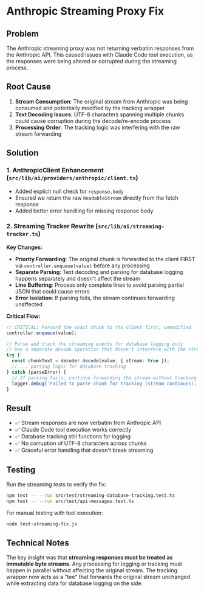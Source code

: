# Anthropic Streaming Proxy Fix

## Problem

The Anthropic streaming proxy was not returning verbatim responses from the Anthropic API. This caused issues with Claude Code tool execution, as the responses were being altered or corrupted during the streaming process.

## Root Cause

1. **Stream Consumption**: The original stream from Anthropic was being consumed and potentially modified by the tracking wrapper
2. **Text Decoding Issues**: UTF-8 characters spanning multiple chunks could cause corruption during the decode/re-encode process
3. **Processing Order**: The tracking logic was interfering with the raw stream forwarding

## Solution

### 1. AnthropicClient Enhancement (`src/lib/ai/providers/anthropic/client.ts`)

- Added explicit null check for `response.body`
- Ensured we return the raw `ReadableStream` directly from the fetch response
- Added better error handling for missing response body

### 2. Streaming Tracker Rewrite (`src/lib/ai/streaming-tracker.ts`)

**Key Changes:**

- **Priority Forwarding**: The original chunk is forwarded to the client FIRST via `controller.enqueue(value)` before any processing
- **Separate Parsing**: Text decoding and parsing for database logging happens separately and doesn't affect the stream
- **Line Buffering**: Process only complete lines to avoid parsing partial JSON that could cause errors
- **Error Isolation**: If parsing fails, the stream continues forwarding unaffected

**Critical Flow:**

```typescript
// CRITICAL: Forward the exact chunk to the client first, unmodified
controller.enqueue(value);

// Parse and track the streaming events for database logging only
// Use a separate decode operation that doesn't interfere with the stream
try {
  const chunkText = decoder.decode(value, { stream: true });
  // ... parsing logic for database tracking
} catch (parseError) {
  // If parsing fails, continue forwarding the stream without tracking
  logger.debug('Failed to parse chunk for tracking (stream continues):', parseError);
}
```

## Result

- ✅ Stream responses are now verbatim from Anthropic API
- ✅ Claude Code tool execution works correctly
- ✅ Database tracking still functions for logging
- ✅ No corruption of UTF-8 characters across chunks
- ✅ Graceful error handling that doesn't break streaming

## Testing

Run the streaming tests to verify the fix:

```bash
npm test -- --run src/test/streaming-database-tracking.test.ts
npm test -- --run src/test/api-messages.test.ts
```

For manual testing with tool execution:

```bash
node test-streaming-fix.js
```

## Technical Notes

The key insight was that **streaming responses must be treated as immutable byte streams**. Any processing for logging or tracking must happen in parallel without affecting the original stream. The tracking wrapper now acts as a "tee" that forwards the original stream unchanged while extracting data for database logging on the side.
